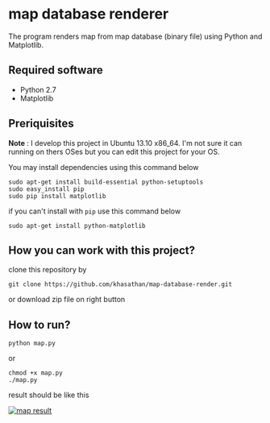 # map database renderer

The program renders map from map database (binary file) using Python and Matplotlib.


## Required software
- Python 2.7
- Matplotlib

## Preriquisites
**Note** : I develop this project in Ubuntu 13.10 x86_64. I'm not sure it can running on thers OSes but you can edit this project for your OS.

You may install dependencies using this command below

```
sudo apt-get install build-essential python-setuptools
sudo easy_install pip
sudo pip install matplotlib
```

if you can't install with ```pip``` use this command below

```
sudo apt-get install python-matplotlib
```

## How you can work with this project?
clone this repository by
```
git clone https://github.com/khasathan/map-database-render.git
```

or download zip file on right button




## How to run?
```
python map.py
```

or

```
chmod +x map.py
./map.py
```

result should be like this 

[![map result](http://i.imgur.com/ulVHo7J.png "map result")](http://i.imgur.com/ulVHo7J.png)


